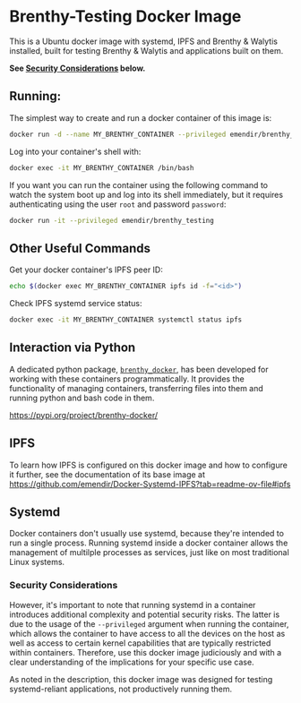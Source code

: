 # Brenthy-Testing Docker Image

This is a Ubuntu docker image with systemd, IPFS and Brenthy & Walytis installed, built for testing Brenthy & Walytis and applications built on them.

**See [Security Considerations](./ReadMe-PublishedDocker.md#security-considerations) below.**

## Running:

The simplest way to create and run a docker container of this image is:

```sh
docker run -d --name MY_BRENTHY_CONTAINER --privileged emendir/brenthy_testing
```

Log into your container's shell with:

```sh
docker exec -it MY_BRENTHY_CONTAINER /bin/bash
```

If you want you can run the container using the following command to watch the system boot up and log into its shell immediately, but it requires authenticating using the user `root` and password `password`:

```sh
docker run -it --privileged emendir/brenthy_testing
```

## Other Useful Commands

Get your docker container's IPFS peer ID:

```sh
echo $(docker exec MY_BRENTHY_CONTAINER ipfs id -f="<id>")
```

Check IPFS systemd service status:

```sh
docker exec -it MY_BRENTHY_CONTAINER systemctl status ipfs
```

## Interaction via Python

A dedicated python package, [`brenthy_docker`](https://pypi.org/project/brenthy-docker/), has been developed for working with these containers programmatically.
It provides the functionality of managing containers, transferring files into them and running python and bash code in them.

https://pypi.org/project/brenthy-docker/

## IPFS

To learn how IPFS is configured on this docker image and how to configure it further, see the documentation of its base image at
https://github.com/emendir/Docker-Systemd-IPFS?tab=readme-ov-file#ipfs

## Systemd

Docker containers don't usually use systemd, because they're intended to run a single process.
Running systemd inside a docker container allows the management of multilple processes as services, just like on most traditional Linux systems.

### Security Considerations

However, it's important to note that running systemd in a container introduces additional complexity and potential security risks.
The latter is due to the usage of the `--privileged` argument when running the container, which allows the container to have access to all the devices on the host as well as access to certain kernel capabilities that are typically restricted within containers.
Therefore, use this docker image judiciously and with a clear understanding of the implications for your specific use case.

As noted in the description, this docker image was designed for testing systemd-reliant applications, not productively running them.
